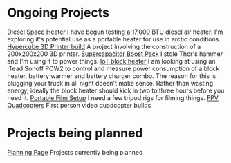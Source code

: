 <!-- TITLE: Home -->
<!-- SUBTITLE: Project Listing -->

# Ongoing Projects
[Diesel Space Heater](http://wiki.arctichominid.ca/diesel-space-heater)
   I have begun testing a 17,000 BTU diesel air heater. I'm exploring it's potential use as a portable heater for use in arctic conditions.
[Hypercube 3D Printer build](http://wiki.arctichominid.ca/hypercube)
   A project involving the construction of a 200x200x200 3D printer.
[Supercapacitor Boost Pack](http://wiki.arctichominid.ca/supercapacitor-boost-pack)
   I stole Thor's hammer and I'm using it to power things.
[IoT block heater](http://wiki.arctichominid.ca/io-t-block-heater)
   I am looking at using an iTead Sonoff POW2 to control and measure power consumption of a block heater, battery warmer and battery charger combo. The reason for this is plugging your truck in all night doesn't make sense. Rather than wasting energy, ideally the block heater should kick in two to three hours before you need it.
[Portable Film Setup](http://wiki.arctichominid.ca/portable-film-setup)
   I need a few tripod rigs for filming things.
[FPV Quadcopters](http://wiki.arctichominid.ca/fpv-quadcopters)
   First person video quadcopter builds

# Projects being planned
[Planning Page](http://wiki.arctichominid.ca/planning)
   Projects currently being planned